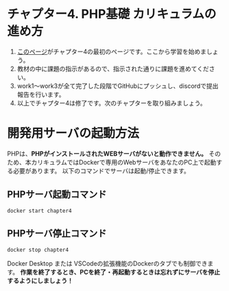 # チャプター4. PHP基礎 カリキュラムの進め方

1. [このページ](https://suriba-doc.mikawaya-corp.com/64773d7ea50dc5de0bda74da.html)がチャプター4の最初のページです。ここから学習を始めましょう。
2. 教材の中に課題の指示があるので、指示された通りに課題を進めてください。
3. work1～work3が全て完了した段階でGitHubにプッシュし、discordで提出報告を行います。
4. 以上でチャプター4は修了です。次のチャプターを取り組みましょう。

# 開発用サーバの起動方法

PHPは、**PHPがインストールされたWEBサーバがないと動作できません。**
そのため、本カリキュラムではDockerで専用のWebサーバをあなたのPC上で起動する必要があります。
以下のコマンドでサーバは起動/停止できます。
## PHPサーバ起動コマンド
```
docker start chapter4
```

## PHPサーバ停止コマンド
```
docker stop chapter4
```

Docker Desktop または VSCodeの拡張機能のDockerのタブでも制御できます。
**作業を終了するとき、PCを終了・再起動するときは忘れずにサーバを停止するようにしましょう！**
